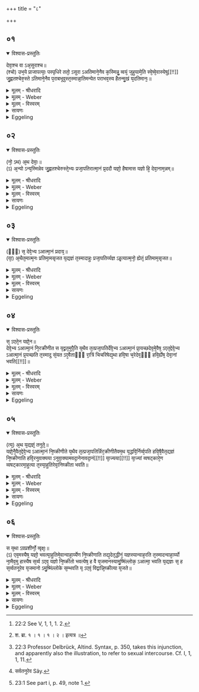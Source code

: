 +++
title = "८"

+++


## ०१


<details open><summary>विश्वास-प्रस्तुतिः</summary>

देवा᳘श्च वा ऽअ᳘सुराश्च॥  
(श्चो) उभ᳘ये प्राजापत्याः᳘ पस्पृधिरे ततो᳘ ऽसुरा ऽअतिमाने᳘नैव क᳘स्मिन्नु᳘ व्वयं᳘ जुहुयामे᳘ति स्वे᳘ष्वे᳘वास्येषु[[!!]] जु᳘ह्वतश्चेरु᳘स्ते ऽतिमाने᳘नैव प᳘राबभूवुस्त᳘स्मान्ना᳘तिमन्येत पराभव᳘स्य हैतन्मु᳘खं य᳘दतिमानः᳘॥
</details>

<details><summary>मूलम् - श्रीधरादि</summary>

देवा᳘श्च वा ऽअ᳘सुराश्च॥  
(श्चो) उभ᳘ये प्राजापत्याः᳘ पस्पृधिरे ततो᳘ ऽसुरा ऽअतिमाने᳘नैव क᳘स्मिन्नु᳘ व्वयं᳘ जुहुयामे᳘ति स्वे᳘ष्वे᳘वास्येषु[[!!]] जु᳘ह्वतश्चेरु᳘स्ते ऽतिमाने᳘नैव प᳘राबभूवुस्त᳘स्मान्ना᳘तिमन्येत पराभव᳘स्य हैतन्मु᳘खं य᳘दतिमानः᳘॥
</details>

<details><summary>मूलम् - Weber</summary>

देवा᳘श्च वा अ᳘सुराश्च॥  
उभ᳘ये प्राजापत्याः᳘ पस्पृधिरे ततो᳘ऽसुरा अतिमाने᳘नैव क᳘स्मिन्नु᳘ वयं᳘ जुहुयामे᳘ति स्वे᳘ष्वेॗवाॗस्येषु जु᳘ह्वतश्चेरुॗस्तेऽतिमाने᳘नैव प᳘राबभूवुस्त᳘स्मान्ना᳘तिमन्येत पराभव᳘स्य हैतन्मु᳘खं य᳘दतिमानः᳟॥
</details>

<details><summary>मूलम् - विस्वरम्</summary>

देवाश्च वा असुराश्चोभये प्राजापत्याः पस्पृधिरे । ततो ऽसुरा अतिमानेनैव कस्मिन्नु वयं जुहुयामेति- स्वेष्वेवास्येषु जुह्वतश्चेरुः । ते ऽतिमानेनैव पराबभूवुः । तस्मान्नातिमन्येत । पराभवस्य हैतन्मुखं यदतिमानः ॥ १ ॥ 
</details>

<details><summary>सायणः</summary>

उक्तविधं व्रतम् उपेयुषो यजमानस्य हवीरूपतां ब्रुवन् तस्मिन्निष्क्रयणहेतुतां दर्शपूर्णमासयागस्य प्रतिपादयितुं आख्यायिकया यज्ञोत्पत्तिमाह- **देवाश्च वा असुराश्चे**ति । 'उभये' 'प्राजापत्याः' प्रजापतेः पुत्रा अदित्यामुत्पादिताः 'देवाः' दिव्यामुत्पादिताः 'असुराः' 'पस्पृधिरे' स्पर्द्धां कृतवंतः । छांदसः स्पर्द्धधातोः स्पृभावः । ततस्तेषामुभयेषां मध्ये 'असुरा अभिमानेनैव' अस्मदतिरिक्तः को नाम विद्यते यस्मिन् अस्मद्व्यतिरिक्ते श्रेष्ठे वयं हविर्जुहवाम । स नास्त्येवेति अतिशयेनाहंकारेण 'स्वेष्वेव आस्येषु' हविर्जुह्वतः चेरुरवर्तंत । तेनाहंकारेण 'ते' असुराः 'पराबभूवुः' एवमतिमानस्य पराभवनिमित्तत्वात् स न कार्यः प्रेक्षावतेति प्रंसंगादुपदिश्यते- **तस्मान्नातिमन्येते**ति । पराभवो नाशः तस्यैवैतन्मुखम् उपायः, 'अतिमानः' अहंकार इति 'यत्' ॥ १ ॥ 
</details>

<details><summary>Eggeling</summary>

1. Now, the gods and the Asuras, both of them sprung from Prajāpati, once strove together. Then the Asuras, even through arrogance, thinking, 'Unto whom, forsooth, should we make offering?' went on offering into their own mouths. They came to naught, even through arrogance: wherefore let no one be arrogant, for verily arrogance is the cause of ruin [^egg_120].

[^egg_120]: 22:2 See V, 1, 1, 1. 2.
</details>


## ०२


<details open><summary>विश्वास-प्रस्तुतिः</summary>

(नो᳘ ऽथ) अ᳘थ देवाः᳘॥  
(ऽ) अ᳘न्यो ऽन्य᳘स्मिन्नेव जु᳘ह्वतश्चेरुस्ते᳘भ्यः प्रजा᳘पतिरात्मा᳘नं प्र᳘ददौ यज्ञो᳘ हैषामास यज्ञो हि᳘ देवा᳘नाम᳘न्नम्॥
</details>

<details><summary>मूलम् - श्रीधरादि</summary>

(नो᳘ ऽथ) अ᳘थ देवाः᳘॥  
(ऽ) अ᳘न्यो ऽन्य᳘स्मिन्नेव जु᳘ह्वतश्चेरुस्ते᳘भ्यः प्रजा᳘पतिरात्मा᳘नं प्र᳘ददौ यज्ञो᳘ हैषामास यज्ञो हि᳘ देवा᳘नाम᳘न्नम्॥
</details>

<details><summary>मूलम् - Weber</summary>

अ᳘थ देवाः᳟॥  
अॗन्योऽन्य᳘स्मिन्नेव जु᳘ह्वतश्चेरुस्ते᳘भ्यः प्रजा᳘पतिरात्मा᳘नम् प्र᳘ददौ यज्ञो᳘ हैषामास यज्ञो हि देवा᳘नाम᳘न्नं॥
</details>

<details><summary>मूलम् - विस्वरम्</summary>

अथ देवा अन्योन्यस्मिन्नेव जुह्वतश्चेरुः । तेभ्यः प्रजापतिरात्मानं प्रददौ । यज्ञो हैषामास । यज्ञो हि देवानामन्नम् ॥ २ ॥ 
</details>

<details><summary>सायणः</summary>

इत्थमसुरैः कृतमुक्त्वा देषैः कृतं दर्शयति- **अथ देवा** इति । 'अन्यो ऽन्यस्मिन्' अग्निरिंद्रादौ देवेन्द्र अग्न्यादौ देवे इति परस्परव्यतिहारेण हवींषि 'जुह्वतः' चेरुरित्यर्थः । 'तेभ्यः' देवेभ्यः प्रीतः 'प्रजापतिः' 'आत्मानं' स्वशरीरं 'प्रददौ' प्रादित । आत्मा 'एषां' देवानां यज्ञात्मकः 'आस' बभूव । तेन क उपयोग ? इति तत्राह- **यज्ञो ही**ति । 'यज्ञः' खलु 'देवानां' स्थितिनिमित्तं 'अन्नं' तदात्मकं भागं देवेभ्यः कल्पितवानित्यर्थः ॥ २ ॥ 
</details>

<details><summary>Eggeling</summary>

2. But the gods went on offering unto one another. Prajāpati gave himself up to them, and the sacrifice became theirs; for, indeed, the sacrifice is the food of the gods.
</details>


## ०३


<details open><summary>विश्वास-प्रस्तुतिः</summary>

(ᳫँ᳭) स᳘ देवे᳘भ्य ऽआत्मा᳘नं प्रदाय᳘॥  
(या᳘) अ᳘थैत᳘मात्म᳘नः प्रतिमा᳘मसृजत य᳘द्यज्ञं त᳘स्मादाहुः प्रजा᳘पतिर्य्यज्ञ ऽइ᳘त्यात्म᳘नो᳘ ह्येतं᳘ प्रतिमाम᳘सृजत॥
</details>

<details><summary>मूलम् - श्रीधरादि</summary>

(ᳫँ᳭) स᳘ देवे᳘भ्य ऽआत्मा᳘नं प्रदाय᳘॥  
(या᳘) अ᳘थैत᳘मात्म᳘नः प्रतिमा᳘मसृजत य᳘द्यज्ञं त᳘स्मादाहुः प्रजा᳘पतिर्य्यज्ञ ऽइ᳘त्यात्म᳘नो᳘ ह्येतं᳘ प्रतिमाम᳘सृजत॥
</details>

<details><summary>मूलम् - Weber</summary>

स᳘ देवे᳘भ्य आत्मा᳘नम् प्रदाय॥  
अ᳘थैत᳘मात्म᳘नः प्रतिमा᳘मसृजत य᳘द्यज्ञं त᳘स्मादाहुः प्रजा᳘पतिर्यज्ञ इ᳘त्यात्म᳘नोॗ ह्येत᳘म् प्रतिमाम᳘सृजत॥
</details>

<details><summary>मूलम् - विस्वरम्</summary>

स देवेभ्य आत्मानं प्रदायाथैतमात्मनः प्रतिमामसृजत यद्यज्ञम् । तस्मादाहुः प्रजापतिर्यज्ञ इति । आत्मनो ह्येतं प्रतिमामसृजत ॥ ३ ॥ 
</details>

<details><summary>सायणः</summary>

**स देवेभ्य** इत्यादि । 'सः' प्रजापतिः एवं 'देवेभ्य आत्मानं' स्वशरीरं 'प्रदाय' तन्निष्क्रयणाय यज्ञरूपामात्मनः प्रतिकृतिम् 'असृजत' सृष्टवान् । यत एवं प्रजापतिशरीरस्य प्रतिमा यज्ञः तस्मात् प्रजापतियज्ञयोः तादात्म्यव्यवहारः इत्याह- **तस्मादाहुरि**ति । आत्मनो ह्येतमिति प्रागुदीरितहेतुयोजनम् । 'प्रतिमा' प्रतिबिंबं प्रतिकृतिरिति पर्यायः ॥ ३ ॥ 
</details>

<details><summary>Eggeling</summary>

3. Having given himself up to the gods, he created that counterpart of himself, to wit, the sacrifice: whence people say, 'The sacrifice is Prajāpati;' for he created it as a counterpart of himself.
</details>


## ०४


<details open><summary>विश्वास-प्रस्तुतिः</summary>

स᳘ ऽएते᳘न यज्ञे᳘न॥  
देवे᳘भ्य ऽआत्मा᳘नं नि᳘रक्रीणीत स य᳘द्व्रत᳘मुपै᳘ति य᳘थैव त᳘त्प्रजा᳘पतिर्देवे᳘भ्य ऽआत्मा᳘नं प्रा᳘यच्छदेव᳘मे᳘वैष᳘ ऽएत᳘द्देवे᳘भ्य ऽआत्मा᳘नं प्र᳘यच्छति त᳘स्मादु सं᳘यत ऽए᳘वैताᳫँ᳭ रा᳘त्रिं चिचरिषेद्य᳘था हवि᳘षा च᳘रेदेव᳘ᳫँ᳘ हवि᳘र्ह्येष᳘ देवा᳘नां भवति[[!!]]॥
</details>

<details><summary>मूलम् - श्रीधरादि</summary>

स᳘ ऽएते᳘न यज्ञे᳘न॥  
देवे᳘भ्य ऽआत्मा᳘नं नि᳘रक्रीणीत स य᳘द्व्रत᳘मुपै᳘ति य᳘थैव त᳘त्प्रजा᳘पतिर्देवे᳘भ्य ऽआत्मा᳘नं प्रा᳘यच्छदेव᳘मे᳘वैष᳘ ऽएत᳘द्देवे᳘भ्य ऽआत्मा᳘नं प्र᳘यच्छति त᳘स्मादु सं᳘यत ऽए᳘वैताᳫँ᳭ रा᳘त्रिं चिचरिषेद्य᳘था हवि᳘षा च᳘रेदेव᳘ᳫँ᳘ हवि᳘र्ह्येष᳘ देवा᳘नां भवति[[!!]]॥
</details>

<details><summary>मूलम् - Weber</summary>

स᳘ एते᳘न यज्ञे᳘न॥  
देवे᳘भ्य आत्मा᳘नं नि᳘रक्रीणीत स य᳘द्व्रत᳘मुपै᳘ति य᳘थैव त᳘त्प्रजा᳘पतिर्देवे᳘भ्य आत्मा᳘नम् प्रा᳘यछदेव᳘मेॗवैष᳘ एत᳘द्देवे᳘भ्य आत्मा᳘नम् प्र᳘यछति त᳘स्मादु सं᳘यत एॗवैतां रा᳘त्रिं चिचरिषेद्य᳘था हवि᳘षा च᳘रेदेव᳘ᳫं᳘ हविॗर्ह्येष᳘ देवा᳘नाम् भ᳘वति॥
</details>

<details><summary>मूलम् - विस्वरम्</summary>

स एतेन यज्ञेन देवेभ्य आत्मानं निरक्रीणीत । स यत् व्रतमुपैति । यथैव तत्प्रजापतिर्देवेभ्य आत्मानं प्रायच्छत् । एवमेवैष एतद्देवेभ्य आत्मानं प्रयच्छति । तस्मादु संयत एवैतां रात्रिं चिचरिषेत् । यथा हविषा चरेत् एवम् । हविर्हि एष देवानां भवति ॥ ४ ॥ 
</details>

<details><summary>सायणः</summary>

**स एतेन यज्ञेने**त्यादि । 'सः' प्रजापतिः इत्थं सृष्टेन स्वशरीरप्रतिकृतिभूतेन 'एतेन यज्ञेन' 'देवेभ्यः' सकाशात् 'आत्मानं' स्वशरीरं 'निरक्रीणीत' यज्ञतुल्यवेतनं देवेभ्यो दत्त्वा पुनः स्वशरीरं स्वीकृतवानित्यर्थः । इत्थं आख्यायिकया सिद्धमर्थं प्रकृते योजयति- **स यत् व्रतमुपैती**ति । दर्शपूर्णमासयागे प्रागुक्तलक्षणं [^१_४२] 'व्रतमुपैतीति' यदस्ति । एतेन प्रजापतिरिव देवेभ्यः स्वयमपि आत्मानं स्वशरीरं हविष्ट्वेन प्रयच्छति । तस्माद्धविर्दोषपरिहाराय 'एतां' औपवसथीयदिवसस्य रात्रिं 'संयत एव' सम्यक् नियतेंद्रियव्यापार एव सन् 'चिचरिषेत्' चरितुं वर्तितुमिच्छेत् । दृष्टांतेनोपपादयति- **यथा हविषे**ति । 'यथा' संयतः सन् 'हविषा चरेत्' यजेत । एवं पर्वरात्रावपि संयतो भवेदित्यर्थः । तत्र कारणमाह- **हविर्ह्येष** इति । 'एवं' व्रतं उपेयिवान् यजमानः औपवसथ्यदिवसे देवानां स्वयमेव हविर्भवति । 'हि' यस्मादेवं तस्मात्संयतश्चरेदिति संबंधः ॥ ४ ॥ 

[^१_४२]: श. ब्रा. १ । १ । १ । २ । इत्यत्र ॥ 
</details>

<details><summary>Eggeling</summary>

4. By this (Full and New-moon) sacrifice he redeemed himself from the gods. Now when he (the Sacrificer) enters on the fast, he thereby gives himself up to the gods, even as Prajāpati thereby gave himself up to the gods. Let him therefore endeavour to pass that night (with his mind) completely restrained [^egg_121], in the same way as he would

[^egg_121]: 22:3 Professor Delbrück, Altind. Syntax, p. 350, takes this injunction, and apparently also the illustration, to refer to sexual intercourse. Cf. I, 1, 1, 11.

proceed with (material for) an oblation, for he becomes an oblation to the gods.
</details>


## ०५


<details open><summary>विश्वास-प्रस्तुतिः</summary>

(त्य᳘) अ᳘थ य᳘द्यज्ञं᳘ तनुते᳘॥  
यज्ञे᳘नै᳘वैत᳘द्देवे᳘भ्य ऽआत्मा᳘नं नि᳘ष्क्रीणीते य᳘थैव त᳘त्प्रजा᳘पतिर्न्निर᳘क्रीणीतैवम᳘थ य᳘द्धवि᳘र्निर्व्व᳘पति हवि᳘षै᳘वैत᳘द्यज्ञं नि᳘ष्क्रीणाति हवि᳘रनुवाक्यया ऽनुवा᳘क्यामवदा᳘नेनावदा᳘नं[[!!]] या᳘ज्यया[[!!]] या᳘ज्यां व्वषट्कारे᳘ण व्वषट्कारमा᳘हुत्या त᳘स्या᳘हुतिरेवा᳘निष्क्रीता भवति॥
</details>

<details><summary>मूलम् - श्रीधरादि</summary>

(त्य᳘) अ᳘थ य᳘द्यज्ञं᳘ तनुते᳘॥  
यज्ञे᳘नै᳘वैत᳘द्देवे᳘भ्य ऽआत्मा᳘नं नि᳘ष्क्रीणीते य᳘थैव त᳘त्प्रजा᳘पतिर्न्निर᳘क्रीणीतैवम᳘थ य᳘द्धवि᳘र्निर्व्व᳘पति हवि᳘षै᳘वैत᳘द्यज्ञं नि᳘ष्क्रीणाति हवि᳘रनुवाक्यया ऽनुवा᳘क्यामवदा᳘नेनावदा᳘नं[[!!]] या᳘ज्यया[[!!]] या᳘ज्यां व्वषट्कारे᳘ण व्वषट्कारमा᳘हुत्या त᳘स्या᳘हुतिरेवा᳘निष्क्रीता भवति॥
</details>

<details><summary>मूलम् - Weber</summary>

अ᳘थ य᳘द्यज्ञं᳘ तनुते᳟॥  
यज्ञे᳘नैॗवैत᳘द्देवे᳘भ्य आत्मा᳘नं नि᳘ष्क्रीणीते य᳘थैव त᳘त्प्रजा᳘पतिर्निर᳘क्रीणीतैवम᳘थ य᳘द्धवि᳘र्निर्व᳘पति हवि᳘षैॗवैत᳘द्यज्ञं नि᳘ष्क्रीणाति हवि᳘रनुवाक्य᳘यानुवाॗक्यामवदा᳘नेनावदा᳘नं याज्य᳘या याॗज्यां वषट्कारे᳘ण वषट्कारमा᳘हुत्या तस्या᳘हुतिरेवा᳘निष्क्रीता भवति॥
</details>

<details><summary>मूलम् - विस्वरम्</summary>

अथ यद्यज्ञं तनुते । यज्ञेनैवैतद्देवेभ्य आत्मानं निष्क्रीणीते । यथैव तत्प्रजापतिर्निरक्रीणीत । एवम् । अथ यद्धविर्निर्वपति । हविषैवैतद्यज्ञं निष्क्रीणाति । हविरनुवाक्यया । अनुवाक्यामवदानेन । अवदानं याज्यया । याज्यां वषट्कारेण । वषट्कारमाहुत्या । तस्याहुतिरेवानिष्क्रीता भवति ॥ ५ ॥ 
</details>

<details><summary>सायणः</summary>

**अथ यद्यज्ञमि**त्यादि । अथानंतरं परस्मिन् दिवसे 'यत्' यदा 'यज्ञं' दर्शपूर्णमासादिलक्षणं 'तनुते' विस्तारयति । तत्तदा तेनैव 'यज्ञेन' हि मूल्येन 'देवेभ्यः' सकाशात् औपवसथ्यदिवसे दत्तं स्वमात्मानं 'निष्क्रीणीते' पुनः स्वीकरोति । 'यथैव' खलु 'प्रजापतिः' पुरा स्वमात्मानं देवेभ्यो दत्त्वा तत्प्रतिनिधित्वेन यज्ञं सृष्ट्वा तं देवेभ्यः प्रदाय पुनः स्वशरीरमगृह्णात् । एवं यजमानो ऽपि करोतीत्यर्थः । यज्ञादीनामपि उत्तरेण निष्क्रयणप्रकारमाह- **अथ यद्धविरि**ति । यदा खलु हविर्निर्वपति तेन 'हविषैव' तं यज्ञं 'निष्क्रीणाति' । तत्र 'हविरनुवाक्यया' 'अनुवाक्यामवदानेन' 'अवदानं याज्यया' 'याज्यां वषट्कारेण' 'वषट्कारमाहुत्या,' सर्वत्र निष्क्रीणातीति संबंध । **तस्याहुतिरेवे**त्यादि । 'तस्य' यज्ञस्य संबंधिनी 'आहुतिरेव' 'अनिष्क्रीता' अस्वीकृता भवति इति ॥ ५ ॥ 
</details>

<details><summary>Eggeling</summary>

5. And when (on the following day) he performs the sacrifice, then he redeems himself by sacrifice from the gods, even as Prajāpati thereby redeemed himself: when he takes out the material for (the chief) sacrificial dish, he redeems the sacrifice by the material for the sacrificial dish; the sacrificial dish (he redeems) by the invitatory formula, the invitatory formula by the portion cut (from the sacrificial dish), the portion by the offering-formula, the offering--formula by the Vashaṭ-call, and the Vashaṭ-call by the oblation. His oblation itself is still unredeemed,--
</details>


## ०६


<details open><summary>विश्वास-प्रस्तुतिः</summary>

स य᳘था ऽग्रप्रशीर्णो᳘ व्वृक्षः᳘॥  
(ऽ) एव᳘मस्यैष᳘ यज्ञो᳘ भवत्या᳘हुतिमे᳘वान्वाहा᳘र्य्येण नि᳘ष्क्रीणाति तद्य᳘देत᳘द्धीनं᳘ यज्ञस्यान्वाह᳘रति त᳘स्मादन्वाहा᳘र्य्यो ना᳘मैव᳘मु हास्यैष स᳘र्व्व ऽएव᳘ यज्ञो नि᳘ष्क्रीतो भवत्येष᳘ ह वै य᳘जमानस्यामु᳘ष्मिंल्लोक᳘ ऽआत्मा᳘ भवति य᳘द्यज्ञः स᳘ ह स᳘र्व्वतनूरेव य᳘जमानो ऽमु᳘ष्मिंल्लोके स᳘म्भवति य᳘ ऽएवं᳘ विद्वान्नि᳘ष्क्रीत्या य᳘जते॥
</details>

<details><summary>मूलम् - श्रीधरादि</summary>

स य᳘था ऽग्रप्रशीर्णो᳘ व्वृक्षः᳘॥  
(ऽ) एव᳘मस्यैष᳘ यज्ञो᳘ भवत्या᳘हुतिमे᳘वान्वाहा᳘र्य्येण नि᳘ष्क्रीणाति तद्य᳘देत᳘द्धीनं᳘ यज्ञस्यान्वाह᳘रति त᳘स्मादन्वाहा᳘र्य्यो ना᳘मैव᳘मु हास्यैष स᳘र्व्व ऽएव᳘ यज्ञो नि᳘ष्क्रीतो भवत्येष᳘ ह वै य᳘जमानस्यामु᳘ष्मिंल्लोक᳘ ऽआत्मा᳘ भवति य᳘द्यज्ञः स᳘ ह स᳘र्व्वतनूरेव य᳘जमानो ऽमु᳘ष्मिंल्लोके स᳘म्भवति य᳘ ऽएवं᳘ विद्वान्नि᳘ष्क्रीत्या य᳘जते॥
</details>

<details><summary>मूलम् - Weber</summary>

स य᳘थाग्रप्रशीर्णो᳘ वृक्षः᳟॥  
एव᳘मस्यैष᳘ यज्ञो᳘ भवत्या᳘हुतिमेॗवान्वाहा᳘र्येण नि᳘ष्क्रीणाति तद्य᳘देत᳘द्धीनं᳘ यज्ञस्यान्वाह᳘रति त᳘स्मादन्वाहा᳘र्यो ना᳘मैव᳘मु हास्यैष स᳘र्व एव᳘ यज्ञो नि᳘ष्क्रीतो भवत्येष᳘ ह वै य᳘जमानस्यामु᳘ष्मिंलोक᳘ आत्मा᳘ भवति य᳘द्यज्ञ स᳘ ह स᳘र्वतनूरेव [^wbr_1] य᳘जमानोऽमु᳘ष्मिंलोके स᳘म्भवति य᳘ एवं᳘ विद्वान्नि᳘ष्क्रीत्या य᳘जते॥  

[^wbr_1]: सर्वतनुरेव Sây.
</details>

<details><summary>मूलम् - विस्वरम्</summary>

स यथा ऽग्रप्रशीर्णो वृक्षः । एवमस्यैष यज्ञो भवति । आहुतिमेवान्वाहार्येण निष्क्रीणाति । तद्यदेतद्धीनं यज्ञस्यान्वाहरति । तस्मादन्वाहार्यो नाम । एवमु ह अस्यैष सर्व एव यज्ञो निष्क्रीतो भवति । एष ह वै यजमानस्यामुष्मिन् लोक आत्मा भवति । यद्यज्ञः । स ह सर्वतनूरेव यजमानो ऽमुष्मिन् लोके संभवति । य एवं विद्वान्निष्क्रीत्या यजते ॥ ६ ॥ 
</details>

<details><summary>सायणः</summary>

ततो यजमानस्य 'अग्रप्रशीर्णः' भग्नाग्रः 'वृक्षः' इव 'यज्ञो भवति' उपरि अवस्थिताया आहुतेः अनिष्क्रीतत्वात् । अथैतद्दोषपरिहाराय तन्निष्क्रयमाह- **आहुतिमेवे**ति । यो ऽयमन्वाहार्याख्यो दक्षिणात्वेन देय ओदनः तेन तामाहुतिमेव 'निष्क्रीणाति' । तन्नामनिर्वचनेन दोषशमनसामर्थ्यं तस्य प्रतिपादयति- **तद्यदेतदि**ति । तत्तत्र 'यज्ञस्य' संबंधि 'यदेतत्' 'हीनं' विलुप्तमंगमस्ति तत् 'अन्वाहरति' पुनः संदधाति । यस्मादेवं तस्मादयमन्वाहार्यो नाम्ना संपन्नः । अन्वाहरति दोषजातमनेन शमयतीति करणसाधनो ण्यत् । **एवमु हास्ये**ति प्रतिपादितकृत्स्नयज्ञनिष्क्रयणनिगमनम् । एवं निष्क्रीतस्य यज्ञस्य क उपयोगः ? इति तत्राह **एष ह वा** इति । 'एषः' खलु निष्क्रीतः 'यज्ञः' अस्य 'यजमानस्य' 'अमुष्मिन्' स्वर्गे 'लोके' 'आत्मा' देहो 'भवति' । 'सः' खलु 'यजमानः सर्वतनूरेव' सर्वावयवसंपूर्ण एव सन् 'अमुष्मिन्' स्वर्गे 'लोके' 'संभवति' उत्पद्यते । 'यः' एवमुक्तप्रकारं 'विद्वान्' निष्क्रीत्या 'निष्क्रयणेन दर्शपूर्णमासाभ्यां 'यजते' स इति संबंधः ॥ ६ ॥
 
इति श्रीसायणाचार्यविरचिते माधवीये वेदार्थप्रकाशे माध्यन्दिनीयशतपथब्राह्मणभाष्ये एकादशकाण्डे प्रथमे ऽध्याये अष्टमं ब्राह्मणम् ॥ (११-१-८) ॥ 

वेदार्थस्य प्रकाशेन तमो हार्द्दं निवारयन् । 
पुमर्थांश्चतुरो देयाद् विद्यातीर्थमहेश्वरः ॥ १ ॥

ब्रह्माण्डं गोसहस्रं कनकहयतुलापूरुषौ स्वर्णगर्भं,
सप्ताब्धीन्पञ्चसीरींस्त्रिदशतरुलताधेनुसौवर्णभूमीः । 
रत्नोस्रां रुक्मवाजिद्विपमहितरथौ सायणिः सिङ्गणार्यो,
व्यश्राणीद्विश्वचक्रं प्रथितविधिमहाभूतयुक्तं घटं च ॥ 

धान्याद्रिं धन्यजन्मा तिलभवमतुलः स्वर्णजं वर्णमुख्यः,
कार्पासीयं कृपावान्गुडकृतमजडो राजतं राजपूज्यः ।
आज्योत्थं प्राज्यजन्मा लवणजमनृणः शार्करं चार्कतेजा,
रत्नाढ्यो रत्नरूपं गिरिमकृत मुदा पात्रसात्सिङ्गणार्यः ॥

इतिः श्रीमद्राजाधिराजपरमेश्वरवैदिकमार्गप्रवर्त्तकश्रीहरिहरमहाराजसाम्राज्यधुरन्धरेण सायणाचार्येण विरचिते माधवीये वेदार्थप्रकाशे माध्यन्दिनीयशतपथब्राह्मणभाष्ये एकादशकाण्डे प्रथमो ऽध्यायः समाप्तः ॥ (११ । १) ॥ 
</details>

<details><summary>Eggeling</summary>

6. And that sacrifice of his is like a tree with its top broken off. He redeems the oblation by the Anvāhārya (mess of rice) [^egg_122]; and because he thereby supplies (anv-ā-harati) what is wanting in the sacrifice, therefore it is called Anvāhārya. Thus, then, that entire sacrifice of his comes to be redeemed; and that sacrifice becomes the Sacrificer's self in yonder world. And, verily, the Sacrificer who, knowing this, performs that (offering of) redemption comes into existence in yonder world with a complete body.

[^egg_122]: 23:1 See part i, p. 49, note 1.
</details>

